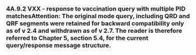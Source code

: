 ### 4A.9.2 VXX - response to vaccination query with multiple PID matches**Attention:** The original mode query, including QRD and QRF segments were retained for backward compatibility only as of v 2.4 and withdrawn as of v 2.7. The reader is therefore referred to Chapter 5, section 5.4, for the current query/response message structure.
